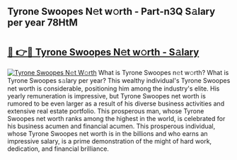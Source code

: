 ## Tyrone Swoopes N𝚎t w𝚘rth - Part-n3Q S𝚊lary per year 78HtM

# <h2><a href="http://gc0a0w.nevu.top/?p=Tyrone+Swoopes">🔗 👉🔴 Tyrone Swoopes N𝚎t w𝚘rth - S𝚊lary</a></h2>

[![Tyrone Swoopes N𝚎t W𝚘rth](https://i.imgur.com/Oavwk0R.jpeg)](http://gc0a0w.nevu.top/?p=Tyrone+Swoopes)
What is Tyrone Swoopes n𝚎t w𝚘rth? What is Tyrone Swoopes s𝚊lary per year?
This wealthy individual's Tyrone Swoopes net worth is considerable, positioning him among the industry's elite. His yearly remuneration is impressive, but Tyrone Swoopes net worth is rumored to be even larger as a result of his diverse business activities and extensive real estate portfolio. This prosperous man, whose Tyrone Swoopes net worth ranks among the highest in the world, is celebrated for his business acumen and financial acumen. This prosperous individual, whose Tyrone Swoopes net worth is in the billions and who earns an impressive salary, is a prime demonstration of the might of hard work, dedication, and financial brilliance.
